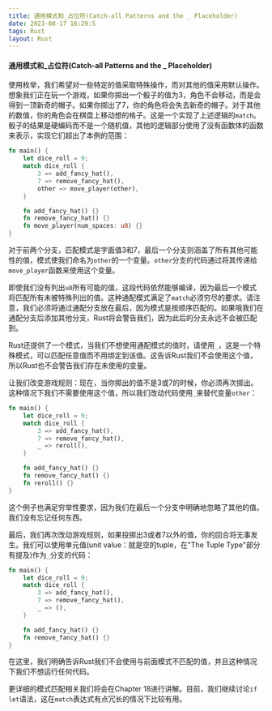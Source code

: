 ```yaml
---
title: 通用模式和_占位符(Catch-all Patterns and the _ Placeholder)
date: 2023-08-17 16:29:S
tags: Rust
layout: Rust
---
```

#### 通用模式和_占位符(Catch-all Patterns and the _ Placeholder)

使用枚举，我们希望对一些特定的值采取特殊操作，而对其他的值采用默认操作。想象我们正在玩一个游戏，如果你掷出一个骰子的值为3，角色不会移动，而是会得到一顶新奇的帽子。如果你掷出了7，你的角色将会失去新奇的帽子。对于其他的数值，你的角色会在棋盘上移动想的格子。这是一个实现了上述逻辑的`match`。骰子的结果是硬编码而不是一个随机值，其他的逻辑部分使用了没有函数体的函数来表示，实现它们超出了本例的范围：

```rust
fn main() {
    let dice_roll = 9;
    match dice_roll {
        3 => add_fancy_hat(),
        7 => remove_fancy_hat(),
        other => move_player(other),
    }

    fn add_fancy_hat() {}
    fn remove_fancy_hat() {}
    fn move_player(num_spaces: u8) {}
}
```

对于前两个分支，匹配模式是字面值3和7，最后一个分支则涵盖了所有其他可能性的值，模式使我们命名为`other`的一个变量。`other`分支的代码通过将其传递给`move_player`函数来使用这个变量。

即使我们没有列出`u8`所有可能的值，这段代码依然能够编译，因为最后一个模式将匹配所有未被特殊列出的值。这种通配模式满足了`match`必须穷尽的要求。请注意，我们必须将通过通配分支放在最后，因为模式是按顺序匹配的。如果哦我们在通配分支后添加其他分支，Rust将会警告我们，因为此后的分支永远不会被匹配到。

Rust还提供了一个模式，当我们不想使用通配模式的值时，请使用`_`，这是一个特殊模式，可以匹配任意值而不用绑定到该值。这告诉Rust我们不会使用这个值，所以Rust也不会警告我们存在未使用的变量。

让我们改变游戏规则：现在，当你掷出的值不是3或7的时候，你必须再次掷出。这种情况下我们不需要使用这个值，所以我们改动代码使用`_`来替代变量`other`：

```rust
fn main() {
    let dice_roll = 9;
    match dice_roll {
        3 => add_fancy_hat(),
        7 => remove_fancy_hat(),
        _ => reroll(),
    }

    fn add_fancy_hat() {}
    fn remove_fancy_hat() {}
    fn reroll() {}
}
```

这个例子也满足穷举性要求，因为我们在最后一个分支中明确地忽略了其他的值。我们没有忘记任何东西。

最后，我们再次改动游戏规则，如果投掷出3或者7以外的值，你的回合将无事发生。我们可以使用单元值(unit value：就是空的tuple，在"The Tuple Type"部分有提及)作为`_`分支的代码：

```rust
fn main() {
    let dice_roll = 9;
    match dice_roll {
        3 => add_fancy_hat(),
        7 => remove_fancy_hat(),
        _ => (),
    }

    fn add_fancy_hat() {}
    fn remove_fancy_hat() {}
}
```

在这里，我们明确告诉Rust我们不会使用与前面模式不匹配的值，并且这种情况下我们不想运行任何代码。

更详细的模式匹配相关我们将会在Chapter 18进行讲解。目前，我们继续讨论`if let`语法，这在`match`表达式有点冗长的情况下比较有用。